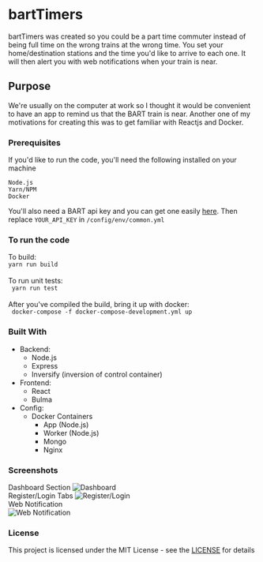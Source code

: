 # bartTimers
bartTimers was created so you could be a part time commuter instead of being full time on the wrong trains at the wrong time. You set your home/destination stations and the time you'd like to arrive to each one. It will then alert you with web notifications when your train is near.

## Purpose
We're usually on the computer at work so I thought it would be convenient to have an app to remind us that the BART train is near. Another one of my motivations for creating this was to get familiar with Reactjs and Docker.


### Prerequisites
If you'd like to run the code, you'll need the following installed on your machine
```
Node.js
Yarn/NPM
Docker
```
You'll also need a BART api key and you can get one easily [here](http://api.bart.gov/api/register.aspx).
Then replace ```YOUR_API_KEY``` in ```/config/env/common.yml```

### To run the code
To build: <br />
```yarn run build``` <br /> <br />
To run unit tests: <br />
 ``` yarn run test``` <br /> <br />
 After you've compiled the build, bring it up with docker: <br />
 ``` docker-compose -f docker-compose-development.yml up```

### Built With
* Backend: 
  * Node.js
  * Express
  * Inversify (inversion of control container)
* Frontend: 
  * React
  * Bulma
* Config: 
  * Docker Containers
    * App (Node.js)
    * Worker (Node.js)
    * Mongo
    * Nginx

### Screenshots
Dashboard Section
![Dashboard](/git/screenshots/dashboard.png?raw=true "Dashboard image")
<br />
Register/Login Tabs
![Register/Login](/git/screenshots/register-login.png?raw=true "register and login image")
<br />
Web Notification <br />
![Web Notification](/git/screenshots/react-notification.png?raw=true "web notification")

### License
This project is licensed under the MIT License - see the [LICENSE](/LICENSE) for details
